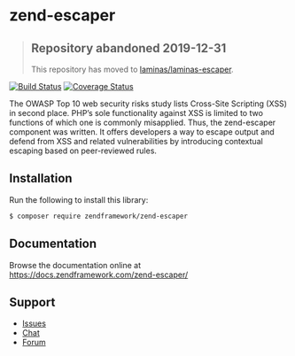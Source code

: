 # zend-escaper

> ## Repository abandoned 2019-12-31
>
> This repository has moved to [laminas/laminas-escaper](https://github.com/laminas/laminas-escaper).

[![Build Status](https://secure.travis-ci.org/zendframework/zend-escaper.svg?branch=master)](https://secure.travis-ci.org/zendframework/zend-escaper)
[![Coverage Status](https://coveralls.io/repos/github/zendframework/zend-escaper/badge.svg?branch=master)](https://coveralls.io/github/zendframework/zend-escaper?branch=master)

The OWASP Top 10 web security risks study lists Cross-Site Scripting (XSS) in
second place. PHP’s sole functionality against XSS is limited to two functions
of which one is commonly misapplied. Thus, the zend-escaper component was written.
It offers developers a way to escape output and defend from XSS and related
vulnerabilities by introducing contextual escaping based on peer-reviewed rules.

## Installation

Run the following to install this library:

```bash
$ composer require zendframework/zend-escaper
```

## Documentation

Browse the documentation online at https://docs.zendframework.com/zend-escaper/

## Support

* [Issues](https://github.com/zendframework/zend-escaper/issues/)
* [Chat](https://zendframework-slack.herokuapp.com/)
* [Forum](https://discourse.zendframework.com/)
